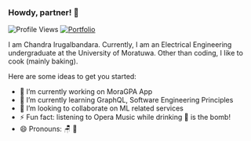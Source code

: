 ### Howdy, partner! 👋
![Profile Views](https://komarev.com/ghpvc/?username=chandralegend&color=brightgreen)
[![Portfolio](https://img.shields.io/badge/Visit-Portfolio-blueviolet)](http://chandralegend.me/)

I am Chandra Irugalbandara. Currently, I am an Electrical Engineering undergraduate at the University of Moratuwa. Other than coding, I like to cook (mainly baking).

Here are some ideas to get you started:

- 🔭 I’m currently working on MoraGPA App
- 🌱 I’m currently learning GraphQL, Software Engineering Principles
- 👯 I’m looking to collaborate on ML related services
- ⚡ Fun fact: listening to Opera Music while drinking 🍺  is the bomb!
- 😄 Pronouns: 🪑 🍎 
